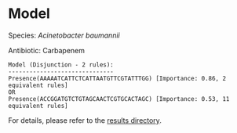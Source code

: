 
# Model

Species: *Acinetobacter baumannii*

Antibiotic: Carbapenem

```
Model (Disjunction - 2 rules):
------------------------------
Presence(AAAAATCATTCTCATTAATGTTCGTATTTGG) [Importance: 0.86, 2 equivalent rules]
OR
Presence(ACCGGATGTCTGTAGCAACTCGTGCACTAGC) [Importance: 0.53, 11 equivalent rules]

```

For details, please refer to the [results directory](../../../../../results/scm_b/acinetobacter%20baumannii/carbapenem/repeat_5/).

